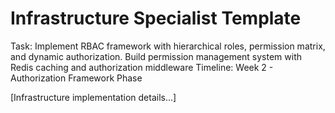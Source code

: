 # Infrastructure Specialist Template

Task: Implement RBAC framework with hierarchical roles, permission matrix, and dynamic authorization. Build permission management system with Redis caching and authorization middleware
Timeline: Week 2 - Authorization Framework Phase

[Infrastructure implementation details...]